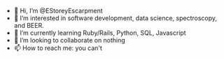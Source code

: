 - 👋 Hi, I’m @EStoreyEscarpment
- 👀 I’m interested in software development, data science, spectroscopy, and BEER.
- 🌱 I’m currently learning Ruby/Rails, Python, SQL, Javascript
- 💞️ I’m looking to collaborate on nothing
- 📫 How to reach me: you can't

<!---
EStoreyEscarpment/EStoreyEscarpment is a ✨ special ✨ repository because its `README.md` (this file) appears on your GitHub profile.
You can click the Preview link to take a look at your changes.
--->
